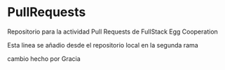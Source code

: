 # PullRequests
Repositorio para la actividad Pull Requests de FullStack Egg Cooperation

Esta linea se añadio desde el repositorio local en la segunda rama




cambio hecho por Gracia
